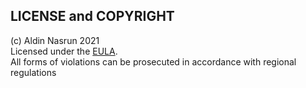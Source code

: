 ## LICENSE and COPYRIGHT
(c) Aldin Nasrun 2021
<br>
Licensed under the [EULA](LICENSE).
<br>
All forms of violations can be prosecuted in accordance with regional regulations 